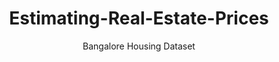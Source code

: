 <h1 style="text-align: center"> Estimating-Real-Estate-Prices </h1>
<div style="text-align: center"> Bangalore Housing Dataset </div> 
